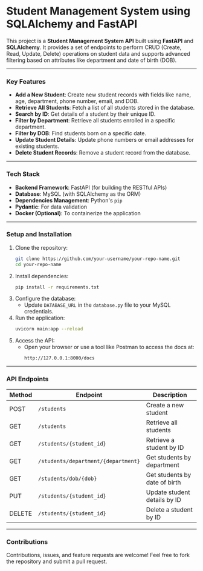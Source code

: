 # **Student Management System using SQLAlchemy and FastAPI**

This project is a **Student Management System API** built using **FastAPI** and **SQLAlchemy**. It provides a set of endpoints to perform CRUD (Create, Read, Update, Delete) operations on student data and supports advanced filtering based on attributes like department and date of birth (DOB). 

---

### **Key Features**
- **Add a New Student**: Create new student records with fields like name, age, department, phone number, email, and DOB.
- **Retrieve All Students**: Fetch a list of all students stored in the database.
- **Search by ID**: Get details of a student by their unique ID.
- **Filter by Department**: Retrieve all students enrolled in a specific department.
- **Filter by DOB**: Find students born on a specific date.
- **Update Student Details**: Update phone numbers or email addresses for existing students.
- **Delete Student Records**: Remove a student record from the database.

---

### **Tech Stack**
- **Backend Framework**: FastAPI (for building the RESTful APIs)
- **Database**: MySQL (with SQLAlchemy as the ORM)
- **Dependencies Management**: Python's `pip`
- **Pydantic**: For data validation
- **Docker (Optional)**: To containerize the application

---

### **Setup and Installation**
1. Clone the repository:
   ```bash
   git clone https://github.com/your-username/your-repo-name.git
   cd your-repo-name
   ```
2. Install dependencies:
   ```bash
   pip install -r requirements.txt
   ```
3. Configure the database:
   - Update `DATABASE_URL` in the `database.py` file to your MySQL credentials.
4. Run the application:
   ```bash
   uvicorn main:app --reload
   ```
5. Access the API:
   - Open your browser or use a tool like Postman to access the docs at:
     ```
     http://127.0.0.1:8000/docs
     ```

---

### **API Endpoints**
| Method | Endpoint                        | Description                              |
|--------|---------------------------------|------------------------------------------|
| POST   | `/students`                     | Create a new student                     |
| GET    | `/students`                     | Retrieve all students                    |
| GET    | `/students/{student_id}`        | Retrieve a student by ID                 |
| GET    | `/students/department/{department}` | Get students by department              |
| GET    | `/students/dob/{dob}`           | Get students by date of birth            |
| PUT    | `/students/{student_id}`        | Update student details by ID             |
| DELETE | `/students/{student_id}`        | Delete a student by ID                   |

---

### **Contributions**
Contributions, issues, and feature requests are welcome! Feel free to fork the repository and submit a pull request.
